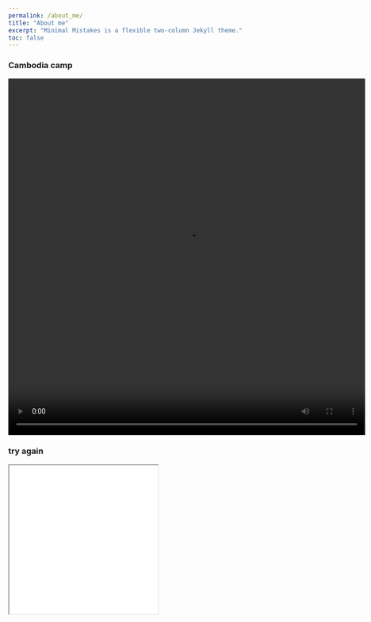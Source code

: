 ```yaml
---
permalink: /about_me/
title: "About me"
excerpt: "Minimal Mistakes is a flexible two-column Jekyll theme."
toc: false
---
```


### Cambodia camp

<video width="720" height="720" controls>
  <source src="assets/cambodia_video.mp4" type="video/mp4">
</video>

### try again

<iframe src="assets/cambodia_video.mp4" width="300px" height="300px"></iframe>